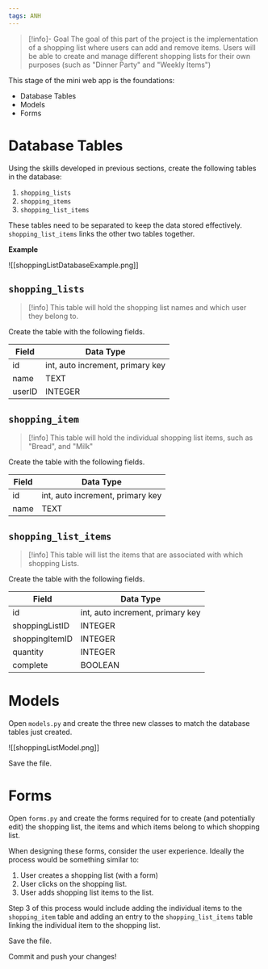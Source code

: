 ```yaml
---
tags: ANH
---
```

> [!info]- Goal
> The goal of this part of the project is the implementation of a shopping list where users can add and remove items. Users will be able to create and manage different shopping lists for their own purposes (such as "Dinner Party" and "Weekly Items")

This stage of the mini web app is the foundations:
- Database Tables
- Models
- Forms


# Database Tables

Using the skills developed in previous sections, create the following tables in the database:
1. `shopping_lists`
2. `shopping_items`
3. `shopping_list_items`

These tables need to be separated to keep the data stored effectively. `shopping_list_items` links the other two tables together.

**Example**

![[shoppingListDatabaseExample.png]]

## `shopping_lists`

> [!info] This table will hold the shopping list names and which user they belong to.

Create the table with the following fields. 

| Field  | Data Type                        |
| ------ | -------------------------------- |
| id     | int, auto increment, primary key |
| name   | TEXT                             |
| userID | INTEGER                          |

## `shopping_item`

> [!info] This table will hold the individual shopping list items, such as "Bread", and "Milk"

Create the table with the following fields.

| Field | Data Type                        |
| ----- | -------------------------------- |
| id    | int, auto increment, primary key |
| name  | TEXT                             |

## `shopping_list_items`
> [!info] This table will list the items that are associated with which shopping Lists.

Create the table with the following fields.

| Field          | Data Type                        |
| -------------- | -------------------------------- |
| id             | int, auto increment, primary key |
| shoppingListID | INTEGER                          |
| shoppingItemID | INTEGER<br>                      |
| quantity       | INTEGER                          |
| complete       | BOOLEAN                          |

# Models

Open `models.py` and create the three new classes to match the database tables just created.

![[shoppingListModel.png]]

Save the file.

# Forms

Open `forms.py` and create the forms required for to create (and potentially edit) the shopping list, the items and which items belong to which shopping list.

When designing these forms, consider the user experience. Ideally the process would be something similar to:

1. User creates a shopping list (with a form)
2. User clicks on the shopping list.
3. User adds shopping list items to the list.

Step 3 of this process would include adding the individual items to the `shopping_item` table and adding an entry to the `shopping_list_items` table linking the individual item to the shopping list.


Save the file.


Commit and push your changes!

